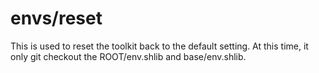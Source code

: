 # envs/reset
This is used to reset the toolkit back to the default setting.
At this time, it only git checkout the ROOT/env.shlib and base/env.shlib.
